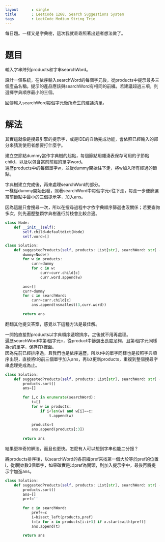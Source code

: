 ```yaml
--- 
layout      : single
title       : LeetCode 1268. Search Suggestions System
tags        : LeetCode Medium String Trie
---
```

每日題。一樣又是字典樹，這次我就乖乖照著出題者想法做了。  

# 題目
輸入字串陣列products和字串searchWord。  

設計一個系統，在依序輸入searchWord的每個字元後，從products中提示最多三個產品名稱。提示的產品應該與searchWord有相同的前綴。若建議超過三項，則選擇字典順序最小的三個。

回傳輸入searchWord每個字元後所產生的建議清單。

# 解法
其實這就像是搜尋引擎的提示字，或是IDE的自動完成功能，會依照已經輸入的部分來猜測使用者想要打什麼字。  

建立空節點dummy當作字典樹的起點，每個節點用雜湊表保存可用的子節點child，以及以包含當前前綴的單字word。  
遍歷products中的每個單字w，並從dummy開始往下走，將w加入所有經過的節點。  

字典樹建立完成後，再來處理searchWord的部分。  
一樣從dummy開始出發，照著searchWord中每個字元c往下走，每走一步便篩選當前節點中最小的三個提示字，加入ans。  

因為這題只會搜尋一次，所以在搜尋過程中才依字典順序篩選也沒關係；若要查詢多次，則先遍歷整顆字典樹進行剪枝會比較合適。  

```python
class Node:
    def __init__(self):
        self.child=defaultdict(Node)
        self.word=[]

class Solution:
    def suggestedProducts(self, products: List[str], searchWord: str) -> List[List[str]]:
        dummy=Node()
        for w in products:
            curr=dummy
            for c in w:
                curr=curr.child[c]
                curr.word.append(w)
        
        ans=[]
        curr=dummy
        for c in searchWord:
            curr=curr.child[c]
            ans.append(nsmallest(3,curr.word))
            
        return ans
```

翻翻其他提交答案，感覺以下這種方法是最佳解。  

一開始直接對products以字典順序遞增排序，之後就不用再處理。  
遍歷searchWord中第i個字元c，從product中篩選出長度足夠，且第i個字元同樣為c的單字，保存在t裡面。  
因為先前已經排序過，且我們也是依序遍歷，所以t中的單字同樣也是按照字典順序出現，直接將t的前三個單字加入ans，再以t更新products，重複到整個搜尋字串處理完成為止。  

```python
class Solution:
    def suggestedProducts(self, products: List[str], searchWord: str) -> List[List[str]]:
        products.sort()
        ans=[]
        
        for i,c in enumerate(searchWord):
            t=[]
            for w in products:
                if i<len(w) and w[i]==c:
                    t.append(w)
            
            products=t
            ans.append(products[:3])
            
        return ans
```

結果更神奇的解法，而且也更快。怎麼有人可以想到字串也能二分搜？  

將products排序後，以searchWord的各前綴pref來找第一個大於等於pref的位置i，從i開始數3個單字，如果確實是以pref為開頭，則加入提示字中，最後再將提示字加進ans。  

```python
class Solution:
    def suggestedProducts(self, products: List[str], searchWord: str) -> List[List[str]]:
        products.sort()
        ans=[]
        pref=''
        
        for c in searchWord:
            pref+=c
            i=bisect_left(products,pref)
            t=[x for x in products[i:i+3] if x.startswith(pref)]
            ans.append(t)
            
        return ans
```
